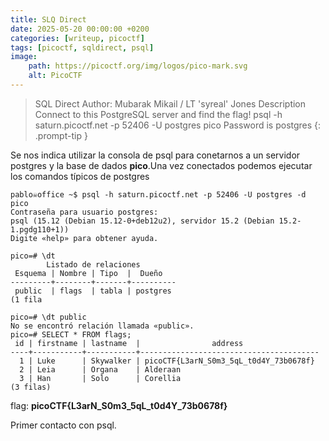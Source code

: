 ```yaml
---
title: SLQ Direct
date: 2025-05-20 00:00:00 +0200
categories: [writeup, picoctf]
tags: [picoctf, sqldirect, psql]     
image:
    path: https://picoctf.org/img/logos/pico-mark.svg
    alt: PicoCTF
---
```


>SQL Direct
Author: Mubarak Mikail / LT 'syreal' Jones
Description
Connect to this PostgreSQL server and find the flag! psql -h saturn.picoctf.net -p 52406 -U postgres pico Password is postgres
{: .prompt-tip }

Se nos indica utilizar la consola de psql para conetarnos a un servidor postgres y la base de dados __pico__.Una vez conectados podemos ejecutar los comandos típicos de postgres 

```
pablo☠office ~$ psql -h saturn.picoctf.net -p 52406 -U postgres -d pico
Contraseña para usuario postgres: 
psql (15.12 (Debian 15.12-0+deb12u2), servidor 15.2 (Debian 15.2-1.pgdg110+1))
Digite «help» para obtener ayuda.

pico=# \dt
        Listado de relaciones
 Esquema | Nombre | Tipo  |  Dueño   
---------+--------+-------+----------
 public  | flags  | tabla | postgres
(1 fila

pico=# \dt public
No se encontró relación llamada «public».
pico=# SELECT * FROM flags;
 id | firstname | lastname  |                address                 
----+-----------+-----------+----------------------------------------
  1 | Luke      | Skywalker | picoCTF{L3arN_S0m3_5qL_t0d4Y_73b0678f}
  2 | Leia      | Organa    | Alderaan
  3 | Han       | Solo      | Corellia
(3 filas)

```

flag: **picoCTF{L3arN_S0m3_5qL_t0d4Y_73b0678f}**

Primer contacto con psql.